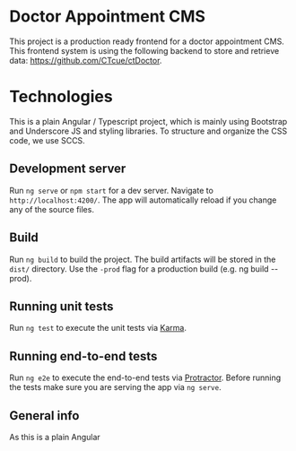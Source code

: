 # Doctor Appointment CMS

This project is a production ready frontend for a doctor appointment CMS.
This frontend system is using the following backend to store and retrieve data: https://github.com/CTcue/ctDoctor.

# Technologies

This is a plain Angular / Typescript project, which is mainly using Bootstrap and Underscore JS and styling libraries. To structure and organize the CSS code, we use SCCS.

## Development server
Run `ng serve` or `npm start` for a dev server. Navigate to `http://localhost:4200/`. The app will automatically reload if you change any of the source files.


## Build

Run `ng build` to build the project. The build artifacts will be stored in the `dist/` directory. Use the `-prod` flag for a production build (e.g. ng build --prod).

## Running unit tests

Run `ng test` to execute the unit tests via [Karma](https://karma-runner.github.io).

## Running end-to-end tests

Run `ng e2e` to execute the end-to-end tests via [Protractor](http://www.protractortest.org/).
Before running the tests make sure you are serving the app via `ng serve`.

## General info

As this is a plain Angular
